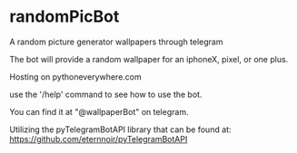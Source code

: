 # randomPicBot
A random picture generator wallpapers through telegram

The bot will provide a random wallpaper for an iphoneX, pixel, or one plus.

Hosting on pythoneverywhere.com

use the '/help' command to see how to use the bot.

You can find it at "@wallpaperBot" on telegram. 

Utilizing the pyTelegramBotAPI library that can be found at:
https://github.com/eternnoir/pyTelegramBotAPI
